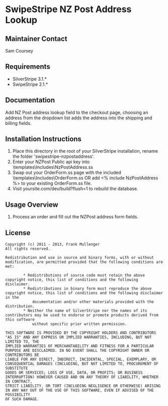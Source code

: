 # SwipeStripe NZ Post Address Lookup

## Maintainer Contact
Sam Coursey 

## Requirements
* SilverStripe 3.1.*
* SwipeStripe 2.1.*

## Documentation
Add NZ Post address lookup field to the checkout page, choosing an address from the dropdown list adds the address into the shipping and billing fields.

## Installation Instructions
1. Place this directory in the root of your SilverStripe installation, rename the folder 'swipestripe-nzpostaddress'.
2. Enter your NZPost Public api key into \templates\Includes\NzPostAddress.ss
3. Swap out your OrderForm.ss page with the included \templates\Includes\OrderForm.ss OR add <% include NzPostAddress %> to your existing OrderForm.ss file.
4. Visit yoursite.com/dev/build?flush=1 to rebuild the database.

## Usage Overview
1. Process an order and fill out the NZPost address form fields.

## License
	Copyright (c) 2011 - 2013, Frank Mullenger
	All rights reserved.

	Redistribution and use in source and binary forms, with or without modification, are permitted provided that the following conditions are met:

			* Redistributions of source code must retain the above copyright notice, this list of conditions and the following disclaimer.
			* Redistributions in binary form must reproduce the above copyright notice, this list of conditions and the following disclaimer in the 
				documentation and/or other materials provided with the distribution.
			* Neither the name of SilverStripe nor the names of its contributors may be used to endorse or promote products derived from this software 
				without specific prior written permission.

	THIS SOFTWARE IS PROVIDED BY THE COPYRIGHT HOLDERS AND CONTRIBUTORS "AS IS" AND ANY EXPRESS OR IMPLIED WARRANTIES, INCLUDING, BUT NOT LIMITED TO, THE 
	IMPLIED WARRANTIES OF MERCHANTABILITY AND FITNESS FOR A PARTICULAR PURPOSE ARE DISCLAIMED. IN NO EVENT SHALL THE COPYRIGHT OWNER OR CONTRIBUTORS BE 
	LIABLE FOR ANY DIRECT, INDIRECT, INCIDENTAL, SPECIAL, EXEMPLARY, OR CONSEQUENTIAL DAMAGES (INCLUDING, BUT NOT LIMITED TO, PROCUREMENT OF SUBSTITUTE 
	GOODS OR SERVICES; LOSS OF USE, DATA, OR PROFITS; OR BUSINESS INTERRUPTION) HOWEVER CAUSED AND ON ANY THEORY OF LIABILITY, WHETHER IN CONTRACT, 
	STRICT LIABILITY, OR TORT (INCLUDING NEGLIGENCE OR OTHERWISE) ARISING IN ANY WAY OUT OF THE USE OF THIS SOFTWARE, EVEN IF ADVISED OF THE POSSIBILITY 
	OF SUCH DAMAGE.
